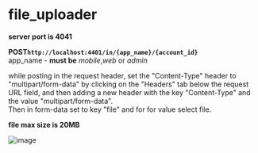 # file_uploader

**server port is 4041**  
  
  


**POST`http://localhost:4401/in/{app_name}/{account_id}`**  
app_name - **must be** _mobile_,_web_ or _admin_  


while posting in the request header, set the "Content-Type" header to "multipart/form-data" by clicking on the "Headers" tab below the request URL field, and then adding a new header with the key "Content-Type" and the value "multipart/form-data".  
Then in form-data set to key "file" and for for value select file.  


**file max size is 20MB**


![image](https://user-images.githubusercontent.com/92877850/220053909-5062d03d-076f-41e9-92be-62f3a807163b.png)
